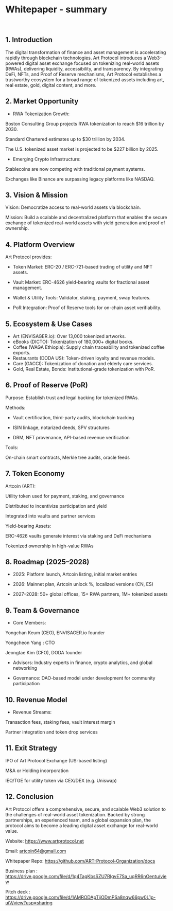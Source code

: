 # Whitepaper - summary
<br>


## 1. Introduction
The digital transformation of finance and asset management is accelerating rapidly through blockchain technologies. Art Protocol introduces a Web3-powered digital asset exchange focused on tokenizing real-world assets (RWAs), delivering liquidity, accessibility, and transparency. By integrating DeFi, NFTs, and Proof of Reserve mechanisms, Art Protocol establishes a trustworthy ecosystem for a broad range of tokenized assets including art, real estate, gold, digital content, and more.

## 2. Market Opportunity
- RWA Tokenization Growth:

Boston Consulting Group projects RWA tokenization to reach $16 trillion by 2030.

Standard Chartered estimates up to $30 trillion by 2034.

The U.S. tokenized asset market is projected to be $227 billion by 2025.

- Emerging Crypto Infrastructure:

Stablecoins are now competing with traditional payment systems.

Exchanges like Binance are surpassing legacy platforms like NASDAQ.

## 3. Vision & Mission
Vision: Democratize access to real-world assets via blockchain.

Mission: Build a scalable and decentralized platform that enables the secure exchange of tokenized real-world assets with yield generation and proof of ownership.


## 4. Platform Overview
Art Protocol provides:

- Token Market: ERC-20 / ERC-721-based trading of utility and NFT assets.

- Vault Market: ERC-4626 yield-bearing vaults for fractional asset management.

- Wallet & Utility Tools: Validator, staking, payment, swap features.

- PoR Integration: Proof of Reserve tools for on-chain asset verifiability.

## 5. Ecosystem & Use Cases
- Art (ENVISAGER.io): Over 13,000 tokenized artworks.
- eBooks (DICTO): Tokenization of 180,000+ digital books.
- Coffee (WAGA Ethiopia): Supply chain traceability and tokenized coffee exports.
- Restaurants (DODA US): Token-driven loyalty and revenue models.
- Care (GACCI): Tokenization of donation and elderly care services.
- Gold, Real Estate, Bonds: Institutional-grade tokenization with PoR.

## 6. Proof of Reserve (PoR)

Purpose: Establish trust and legal backing for tokenized RWAs.

Methods:

- Vault certification, third-party audits, blockchain tracking

- ISIN linkage, notarized deeds, SPV structures

- DRM, NFT provenance, API-based revenue verification

Tools:

On-chain smart contracts, Merkle tree audits, oracle feeds


## 7. Token Economy
Artcoin (ART):

Utility token used for payment, staking, and governance

Distributed to incentivize participation and yield

Integrated into vaults and partner services

Yield-bearing Assets:

ERC-4626 vaults generate interest via staking and DeFi mechanisms

Tokenized ownership in high-value RWAs

## 8. Roadmap (2025–2028)
- 2025: Platform launch, Artcoin listing, initial market entries

- 2026: Mainnet plan, Artcoin unlock %, localized versions (CN, ES)

- 2027–2028: 50+ global offices, 15+ RWA partners, 1M+ tokenized assets

## 9. Team & Governance
- Core Members:

Yongchan Keum (CEO), ENVISAGER.io founder

Yongcheon Yang : CTO

Jeongtae Kim (CFO), DODA founder

- Advisors: Industry experts in finance, crypto analytics, and global networking

- Governance: DAO-based model under development for community participation

## 10. Revenue Model
- Revenue Streams:

Transaction fees, staking fees, vault interest margin

Partner integration and token drop services



## 11. Exit Strategy
IPO of Art Protocol Exchange (US-based listing)

M&A or Holding incorporation

IEO/TGE for utility token via CEX/DEX (e.g. Uniswap)

## 12. Conclusion
Art Protocol offers a comprehensive, secure, and scalable Web3 solution to the challenges of real-world asset tokenization. Backed by strong partnerships, an experienced team, and a global expansion plan, the protocol aims to become a leading digital asset exchange for real-world value.

Website: https://www.artprotocol.net

Email: artcoin64@gmail.com

Whitepaper Repo: https://github.com/ART-Protocol-Organization/docs

Business plan :  https://drive.google.com/file/d/1q4TagKbsSZU7RIgvE7Sa_uqRR6nOentu/view

Pitch deck : https://drive.google.com/file/d/1AMRODApTijODmPSa8nqw66pw0L1p-uiV/view?usp=sharing

